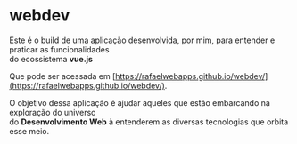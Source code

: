 # webdev

Este é o build de uma aplicação desenvolvida, por mim, para entender e praticar as funcionalidades  
do ecossistema **vue.js**

Que pode ser acessada em [https://rafaelwebapps.github.io/webdev/](https://rafaelwebapps.github.io/webdev/).

O objetivo dessa aplicação é ajudar aqueles que estão embarcando na exploração do universo  
do **Desenvolvimento Web** à entenderem as diversas tecnologias que orbita esse meio.

